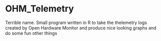 # OHM_Telemetry
Terrible name. Small program written in R to take the thelemetry logs created by Open Hardware Monitor and produce nice looking graphs and do some fun other things
